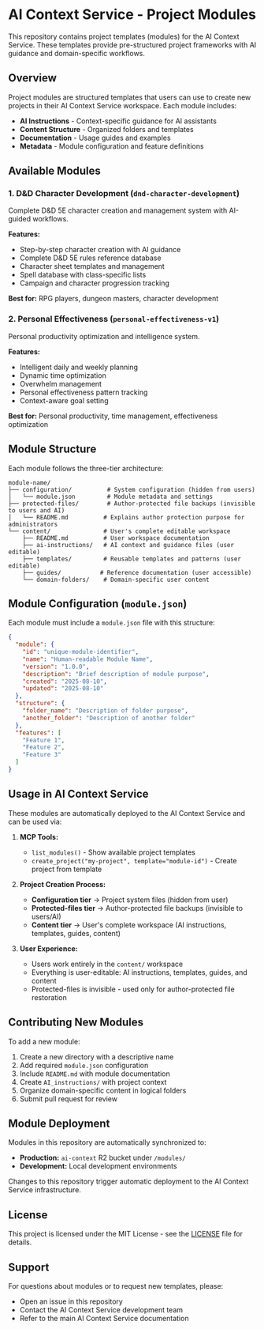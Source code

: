 # AI Context Service - Project Modules

This repository contains project templates (modules) for the AI Context Service. These templates provide pre-structured project frameworks with AI guidance and domain-specific workflows.

## Overview

Project modules are structured templates that users can use to create new projects in their AI Context Service workspace. Each module includes:

- **AI Instructions** - Context-specific guidance for AI assistants
- **Content Structure** - Organized folders and templates
- **Documentation** - Usage guides and examples
- **Metadata** - Module configuration and feature definitions

## Available Modules

### 1. D&D Character Development (`dnd-character-development`)
Complete D&D 5E character creation and management system with AI-guided workflows.

**Features:**
- Step-by-step character creation with AI guidance
- Complete D&D 5E rules reference database
- Character sheet templates and management
- Spell database with class-specific lists
- Campaign and character progression tracking

**Best for:** RPG players, dungeon masters, character development

### 2. Personal Effectiveness (`personal-effectiveness-v1`)
Personal productivity optimization and intelligence system.

**Features:**
- Intelligent daily and weekly planning
- Dynamic time optimization
- Overwhelm management
- Personal effectiveness pattern tracking
- Context-aware goal setting

**Best for:** Personal productivity, time management, effectiveness optimization

## Module Structure

Each module follows the three-tier architecture:

```
module-name/
├── configuration/          # System configuration (hidden from users)
│   └── module.json         # Module metadata and settings
├── protected-files/        # Author-protected file backups (invisible to users and AI)
│   └── README.md          # Explains author protection purpose for administrators
└── content/               # User's complete editable workspace
    ├── README.md          # User workspace documentation
    ├── ai-instructions/   # AI context and guidance files (user editable)
    ├── templates/         # Reusable templates and patterns (user editable)
    ├── guides/           # Reference documentation (user accessible)
    └── domain-folders/    # Domain-specific user content
```

## Module Configuration (`module.json`)

Each module must include a `module.json` file with this structure:

```json
{
  "module": {
    "id": "unique-module-identifier",
    "name": "Human-readable Module Name",
    "version": "1.0.0",
    "description": "Brief description of module purpose",
    "created": "2025-08-10",
    "updated": "2025-08-10"
  },
  "structure": {
    "folder_name": "Description of folder purpose",
    "another_folder": "Description of another folder"
  },
  "features": [
    "Feature 1",
    "Feature 2",
    "Feature 3"
  ]
}
```

## Usage in AI Context Service

These modules are automatically deployed to the AI Context Service and can be used via:

1. **MCP Tools:**
   - `list_modules()` - Show available project templates
   - `create_project("my-project", template="module-id")` - Create project from template

2. **Project Creation Process:**
   - **Configuration tier** → Project system files (hidden from user)
   - **Protected-files tier** → Author-protected file backups (invisible to users/AI)
   - **Content tier** → User's complete workspace (AI instructions, templates, guides, content)

3. **User Experience:**
   - Users work entirely in the `content/` workspace
   - Everything is user-editable: AI instructions, templates, guides, and content
   - Protected-files is invisible - used only for author-protected file restoration

## Contributing New Modules

To add a new module:

1. Create a new directory with a descriptive name
2. Add required `module.json` configuration
3. Include `README.md` with module documentation
4. Create `AI_instructions/` with project context
5. Organize domain-specific content in logical folders
6. Submit pull request for review

## Module Deployment

Modules in this repository are automatically synchronized to:
- **Production:** `ai-context` R2 bucket under `/modules/`
- **Development:** Local development environments

Changes to this repository trigger automatic deployment to the AI Context Service infrastructure.

## License

This project is licensed under the MIT License - see the [LICENSE](LICENSE) file for details.

## Support

For questions about modules or to request new templates, please:
- Open an issue in this repository
- Contact the AI Context Service development team
- Refer to the main AI Context Service documentation